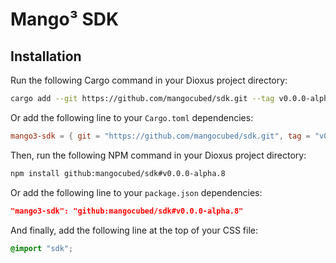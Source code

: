 # Mango³ SDK

## Installation

Run the following Cargo command in your Dioxus project directory:

```bash
cargo add --git https://github.com/mangocubed/sdk.git --tag v0.0.0-alpha.8
```

Or add the following line to your `Cargo.toml` dependencies:

```toml
mango3-sdk = { git = "https://github.com/mangocubed/sdk.git", tag = "v0.0.0-alpha.8" }
```

Then, run the following NPM command in your Dioxus project directory:

```bash
npm install github:mangocubed/sdk#v0.0.0-alpha.8
```

Or add the following line to your `package.json` dependencies:

```json
"mango3-sdk": "github:mangocubed/sdk#v0.0.0-alpha.8"
```

And finally, add the following line at the top of your CSS file:

```css
@import "sdk";
```
